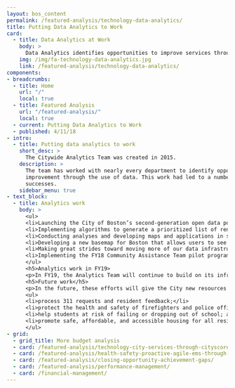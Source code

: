 ```yaml
---
layout: bos_content
permalink: /featured-analysis/technology-data-analytics/
title: Putting Data Analytics to Work
card:
  - title: Data Analytics at Work
    body: >
      Data Analytics identifies opportunities to improve services through data
    img: /img/fa-technology-data-analytics.jpg
    link: /featured-analysis/technology-data-analytics/
components:
- breadcrumbs:
  - title: Home
    url: "/"
    local: true
  - title: Featured Analysis
    url: "/featured-analysis/"
    local: true
  - current: Putting Data Analytics to Work
  - published: 4/11/18
- intro:
  - title: Putting data analytics to work
    short_desc: >
      The Citywide Analytics Team was created in 2015.
    description: >
      The team has worked with nearly every department to identify opportunities for 
      improvement through the use of data. This work had led to a number of 
      successes.
    sidebar_menu: true
- text_block:
  - title: Analytics work
    body: >
      <ul>
      <li>Launching the City of Boston’s second-generation open data portal, Analyze Boston. The site curates more than a hundred datasets and pairs them with tools for data exploration and analysis</li>
      <li>Implementing algorithms to generate a prioritized list of rental unit inspections for the Inspectional Services Department</li>
      <li>Conducting analyses and developing maps and applications in support of Imagine Boston 2030, Climate Ready Boston, BuildBPS, and other strategic planning initiatives</li>
      <li>Developing a new basemap for Boston that allows users to see the City in three dimensions, used by the Boston Planning and Development Agency to understand the impact of new development on the City’s skyline and conduct shadow studies</li>
      <li>Making great strides toward moving more of our data infrastructure to the Cloud with the goal of developing a platform that combines modern, scalable, data warehousing technology with tools that make it easier for staff to develop and use the data we collect</li>
      <li>Implementing the FY18 Community Assistance Team pilot program in conjunction with Boston EMS.</li>
      </ul>
      <h5>Analytics work in FY19>
      <p>In FY19, the Analytics Team will continue to build on its infrastructure investments by undertaking additional development of its data warehousing, data science, open data, GIS, and performance management platforms. This work will expand the team’s own capabilities and capacity, provide a more efficient and user-friendly toolkit for analysts across departments, and enable greater transparency and accessibility for constituents who benefit from the City’s data resources.</p>
      <h5>Future work</h5>
      <p>In the future, these efforts will give the City new resources to more efficiently:</p>
      <ul>
      <li>process 311 requests and resident feedback;</li>
      <li>protect the health and safety of firefighters and police officers;</li>
      <li>help students at risk of failing or dropping out of school; and</li>
      <li>promote safe, affordable, and accessible housing for all residents.</li>
      </ul>
- grid: 
  - grid_title: More budget analysis
  - card: /featured-analysis/technology-city-services-through-cityscore/
  - card: /featured-analysis/health-safety-proactive-agile-ems-through-data/
  - card: /featured-analysis/closing-opportunity-achievement-gaps/
  - card: /featured-analysis/performance-management/
  - card: /financial-management/
---
```

